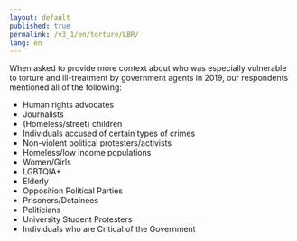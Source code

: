 ```yaml
---
layout: default
published: true
permalink: /v3_1/en/torture/LBR/
lang: en
---
```

When asked to provide more context about who was especially vulnerable to torture and ill-treatment by government agents in 2019, our respondents mentioned all of the following: 

- Human rights advocates 
- Journalists 
- (Homeless/street) children 
- Individuals accused of certain types of crimes 
- Non-violent political protesters/activists 
- Homeless/low income populations 
- Women/Girls 
- LGBTQIA+  
- Elderly 
- Opposition Political Parties 
- Prisoners/Detainees 
- Politicians 
- University Student Protesters 
- Individuals who are Critical of the Government
